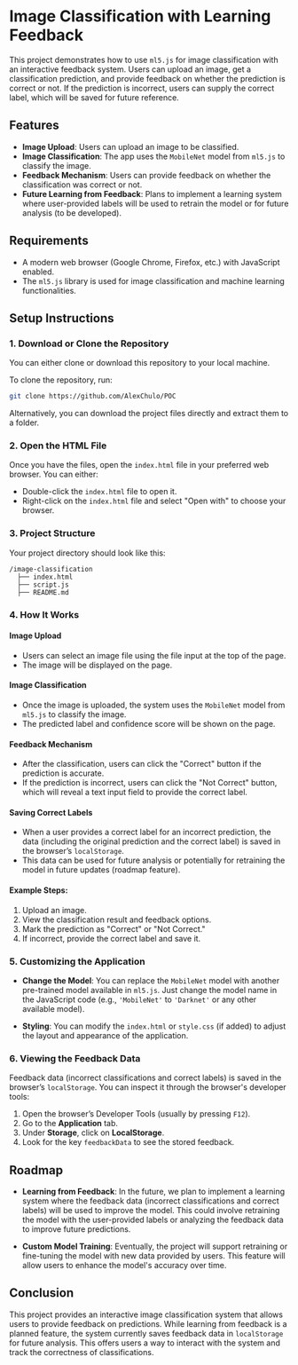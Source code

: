 
# Image Classification with Learning Feedback

This project demonstrates how to use `ml5.js` for image classification with an interactive feedback system. Users can upload an image, get a classification prediction, and provide feedback on whether the prediction is correct or not. If the prediction is incorrect, users can supply the correct label, which will be saved for future reference.

## Features

- **Image Upload**: Users can upload an image to be classified.
- **Image Classification**: The app uses the `MobileNet` model from `ml5.js` to classify the image.
- **Feedback Mechanism**: Users can provide feedback on whether the classification was correct or not.
- **Future Learning from Feedback**: Plans to implement a learning system where user-provided labels will be used to retrain the model or for future analysis (to be developed).

## Requirements

- A modern web browser (Google Chrome, Firefox, etc.) with JavaScript enabled.
- The `ml5.js` library is used for image classification and machine learning functionalities.

## Setup Instructions

### 1. Download or Clone the Repository

You can either clone or download this repository to your local machine.

To clone the repository, run:

```bash
git clone https://github.com/AlexChulo/POC
```

Alternatively, you can download the project files directly and extract them to a folder.

### 2. Open the HTML File

Once you have the files, open the `index.html` file in your preferred web browser. You can either:

- Double-click the `index.html` file to open it.
- Right-click on the `index.html` file and select "Open with" to choose your browser.

### 3. Project Structure

Your project directory should look like this:

```
/image-classification
  ├── index.html
  ├── script.js
  ├── README.md
```

### 4. How It Works

#### Image Upload
- Users can select an image file using the file input at the top of the page.
- The image will be displayed on the page.

#### Image Classification
- Once the image is uploaded, the system uses the `MobileNet` model from `ml5.js` to classify the image.
- The predicted label and confidence score will be shown on the page.

#### Feedback Mechanism
- After the classification, users can click the "Correct" button if the prediction is accurate.
- If the prediction is incorrect, users can click the "Not Correct" button, which will reveal a text input field to provide the correct label.

#### Saving Correct Labels
- When a user provides a correct label for an incorrect prediction, the data (including the original prediction and the correct label) is saved in the browser’s `localStorage`.
- This data can be used for future analysis or potentially for retraining the model in future updates (roadmap feature).

#### Example Steps:
1. Upload an image.
2. View the classification result and feedback options.
3. Mark the prediction as "Correct" or "Not Correct."
4. If incorrect, provide the correct label and save it.

### 5. Customizing the Application

- **Change the Model**: 
  You can replace the `MobileNet` model with another pre-trained model available in `ml5.js`. Just change the model name in the JavaScript code (e.g., `'MobileNet'` to `'Darknet'` or any other available model).
  
- **Styling**: 
  You can modify the `index.html` or `style.css` (if added) to adjust the layout and appearance of the application.

### 6. Viewing the Feedback Data

Feedback data (incorrect classifications and correct labels) is saved in the browser’s `localStorage`. You can inspect it through the browser's developer tools:

1. Open the browser’s Developer Tools (usually by pressing `F12`).
2. Go to the **Application** tab.
3. Under **Storage**, click on **LocalStorage**.
4. Look for the key `feedbackData` to see the stored feedback.

## Roadmap

- **Learning from Feedback**: In the future, we plan to implement a learning system where the feedback data (incorrect classifications and correct labels) will be used to improve the model. This could involve retraining the model with the user-provided labels or analyzing the feedback data to improve future predictions.
  
- **Custom Model Training**: Eventually, the project will support retraining or fine-tuning the model with new data provided by users. This feature will allow users to enhance the model's accuracy over time.

## Conclusion

This project provides an interactive image classification system that allows users to provide feedback on predictions. While learning from feedback is a planned feature, the system currently saves feedback data in `localStorage` for future analysis. This offers users a way to interact with the system and track the correctness of classifications.


